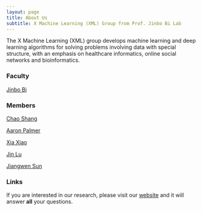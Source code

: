 ```yaml
---
layout: page
title: About Us
subtitle: X Machine Learning (XML) Group from Prof. Jinbo Bi Lab 
---
```


The X Machine Learning (XML) group develops machine learning and deep learning algorithms for solving problems involving data with special structure, with an emphasis on healthcare informatics, online social networks and bioinformatics. 

### Faculty

[Jinbo Bi](http://www.engr.uconn.edu/~jinbo/)


### Members

[Chao Shang](http://www.chaoshangcs.com/) 

[Aaron Palmer](https://xmachinelearning.github.io/aboutus/) 

[Xia Xiao](https://xmachinelearning.github.io/aboutus/) 

[Jin Lu](https://xmachinelearning.github.io/aboutus/) 

[Jiangwen Sun](https://xmachinelearning.github.io/aboutus/) 



### Links

If you are interested in our research, please visit our [website](http://www.labhealthinfo.uconn.edu/) and it will answer **all** your questions.
